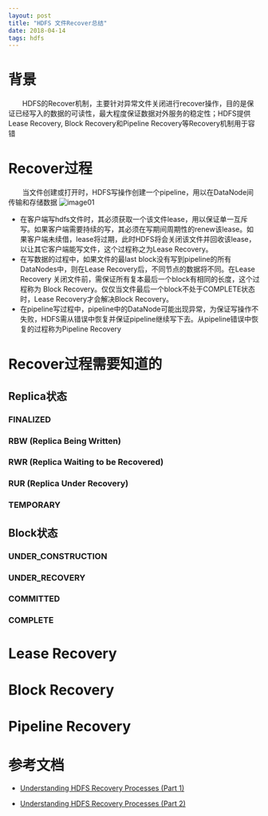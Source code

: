 ```yaml
---
layout: post
title: "HDFS 文件Recover总结"
date: 2018-04-14
tags: hdfs
---
```


# 背景
&emsp;&emsp;HDFS的Recover机制，主要针对异常文件关闭进行recover操作，目的是保证已经写入的数据的可读性，最大程度保证数据对外服务的稳定性；HDFS提供Lease Recovery, Block Recovery和Pipeline Recovery等Recovery机制用于容错

# Recover过程
&emsp;&emsp;当文件创建或打开时，HDFS写操作创建一个pipeline，用以在DataNode间传输和存储数据
![image01](https://igithu.github.io/summary/images/recover-f1.png)

* 在客户端写hdfs文件时，其必须获取一个该文件lease，用以保证单一互斥写。如果客户端需要持续的写，其必须在写期间周期性的renew该lease。如果客户端未续借，lease将过期，此时HDFS将会关闭该文件并回收该lease，以让其它客户端能写文件，这个过程称之为Lease Recovery。
* 在写数据的过程中，如果文件的最last block没有写到pipeline的所有DataNodes中，则在Lease Recovery后，不同节点的数据将不同。在Lease Recovery 关闭文件前，需保证所有复本最后一个block有相同的长度，这个过程称为 Block Recovery。仅仅当文件最后一个block不处于COMPLETE状态时，Lease Recovery才会解决Block Recovery。
* 在pipeline写过程中，pipeline中的DataNode可能出现异常，为保证写操作不失败，HDFS需从错误中恢复并保证pipeline继续写下去。从pipeline错误中恢复的过程称为Pipeline Recovery

# Recover过程需要知道的
## Replica状态
### FINALIZED
### RBW (Replica Being Written)
### RWR (Replica Waiting to be Recovered)
### RUR (Replica Under Recovery)
### TEMPORARY

## Block状态
### UNDER_CONSTRUCTION
### UNDER_RECOVERY
### COMMITTED
### COMPLETE


# Lease Recovery
# Block Recovery
# Pipeline Recovery



# 参考文档
* [Understanding HDFS Recovery Processes (Part 1)](http://blog.cloudera.com/blog/2015/02/understanding-hdfs-recovery-processes-part-1/)

* [Understanding HDFS Recovery Processes (Part 2)](https://blog.cloudera.com/blog/2015/03/understanding-hdfs-recovery-processes-part-2/)


